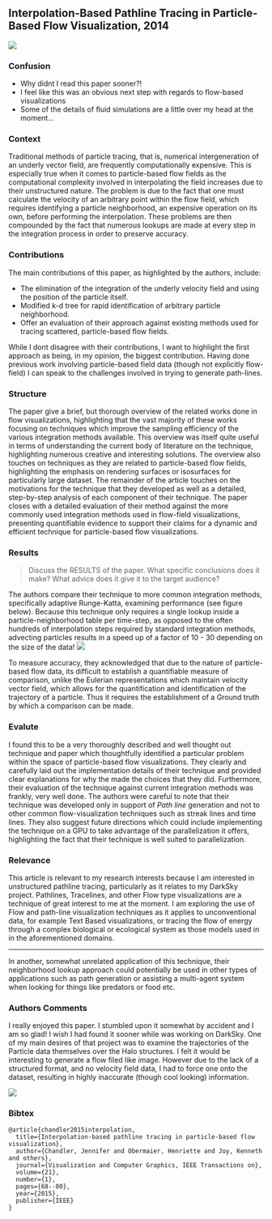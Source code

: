 ## Interpolation-Based Pathline Tracing in Particle-Based Flow Visualization, 2014
![](fig3.png)

### Confusion
- Why didnt I read this paper sooner?!
- I feel like this was an obvious next step with regards to flow-based visualizations
- Some of the details of fluid simulations are a little over my head at the moment...

### Context
Traditional methods of particle tracing, that is, numerical intergeneration of an underly vector field, are frequently computationally expensive. This is especially true when it comes to particle-based flow fields as the computational complexity involved in interpolating the field increases due to their unstructured nature. The problem is due to the fact that one must calculate the velocity of an arbitrary point within the flow field, which requires identifying a particle neighborhood, an expensive operation on its own, before performing the interpolation. These problems are then compounded by the fact that numerous lookups are made at every step in the integration process in order to preserve accuracy.

### Contributions
The main contributions of this paper, as highlighted by the authors, include:
- The elimination of the integration of the underly velocity field and using the position of the particle itself.
- Modified k-d tree for rapid identification of arbitrary particle neighborhood.
- Offer an evaluation of their approach against existing methods used for tracing scattered, particle-based flow fields.

While I dont disagree with their contributions, I want to highlight the first approach as being, in my opinion, the biggest contribution. Having done previous work involving particle-based field data (though not explicitly flow-field) I can speak to the challenges involved in trying to generate path-lines.
<!-- *Comment*
I feel like this technique should have already been developed. Im very happy that they did it though
 -->

### Structure
The paper give a brief, but thorough overview of the related works done in flow visualizations, highlighting that the vast majority of these works focusing on techniques which improve the sampling efficiency of the various integration methods available. This overview was itself quite useful in terms of understanding the current body of literature on the technique, highlighting numerous creative and interesting solutions. The overview also touches on techniques as they are related to particle-based flow fields, highlighting the emphasis on rendering surfaces or isosurfaces for particularly large dataset. The remainder of the article touches on the motivations for the technique that they developed as well as a detailed, step-by-step analysis of each component of their technique. The paper closes with a detailed evaluation of their method against the more commonly used integration methods used in flow-field visualizations, presenting quantifiable evidence to support their claims for a dynamic and efficient technique for particle-based flow visualizations.

### Results
> Discuss the RESULTS of the paper. What specific conclusions does it make? What advice does it give it to the target audience?

The authors compare their technique to more common integration methods, specifically adaptive Runge-Katta, examining performance (see figure below). Because this technique only requires a single lookup inside a particle-neighborhood table per time-step, as opposed to the often hundreds of interpolation steps required by standard integration methods, advecting particles results in a speed up of a factor of 10 - 30 depending on the size of the data!
![](results.png)

To measure accuracy, they acknowledged that due to the nature of particle-based flow data, its difficult to establish a quantifiable measure of comparison, unlike the Eulerian representations which maintain velocity vector field, which allows for the quantification and identification of the trajectory of a particle. Thus it requires the establishment of a Ground truth by which a comparison can be made.


### Evalute
I found this to be a very thoroughly described and well thought out technique and paper which thoughtfully identified a particular problem within the space of particle-based flow visualizations. They clearly and carefully laid out the implementation details of their technique and provided clear explanations for why the made the choices that they did. Furthermore, their evaluation of the technique against current integration methods was frankly, very well done. The authors were careful to note that their technique was developed only in support of *Path line* generation and not to other common flow-visualization techniques such as streak lines and time lines. They also suggest future directions which could include implementing the technique on a GPU to take advantage of the parallelization it offers, highlighting the fact that their technique is well suited to parallelization.

### Relevance

This article is relevant to my research interests because I am interested in unstructured pathline tracing,
particularly as it relates to my DarkSky project. Pathlines, Tracelines, and other Flow type visualizations
are a technique of great interest to me at the moment. I am exploring the use of Flow and path-line
visualization techniques as it applies to unconventional data, for example Text Based visualizations, or
tracing the flow of energy through a complex biological or ecological system as those models used in in the
aforementioned domains.

---
In another, somewhat unrelated application of this technique, their neighborhood lookup approach could potentially be used in other types of applications such as path generation or assisting a multi-agent system when looking for things like predators or food etc.


### Authors Comments
I really enjoyed this paper. I stumbled upon it somewhat by accident and I am so glad! I wish I had found it sooner while was working on DarkSky. One of my main desires of that project was to examine the trajectories of the Particle data themselves over the Halo structures. I felt it would be interesting to generate a flow filed like image. However due to the lack of a structured format, and no velocity field data, I had to force one onto the dataset, resulting in
highly inaccurate (though cool looking) information.

![](ds14_scivis_0128_particle_velocity.png)


### Bibtex
```
@article{chandler2015interpolation,
  title={Interpolation-based pathline tracing in particle-based flow visualization},
  author={Chandler, Jennifer and Obermaier, Henriette and Joy, Kenneth and others},
  journal={Visualization and Computer Graphics, IEEE Transactions on},
  volume={21},
  number={1},
  pages={68--80},
  year={2015},
  publisher={IEEE}
}
```